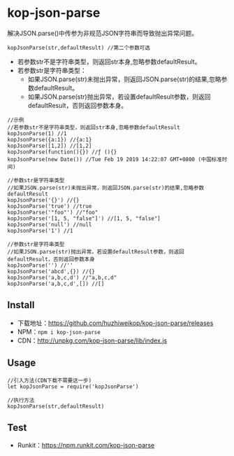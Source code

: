 # kop-json-parse

 解决JSON.parse()中传参为非规范JSON字符串而导致抛出异常问题。

```
kopJsonParse(str,defaultResult) //第二个参数可选
```

-  若参数str不是字符串类型，则返回str本身,忽略参数defaultResult。
-  若参数str是字符串类型：
    -  如果JSON.parse(str)未抛出异常，则返回JSON.parse(str)的结果,忽略参数defaultResult。
    -  如果JSON.parse(str)抛出异常，若设置defaultResult参数，则返回defaultResult，否则返回参数本身。


```
//示例
//若参数str不是字符串类型，则返回str本身,忽略参数defaultResult
kopJsonParse(1) //1
kopJsonParse({a:1}) //{a:1}
kopJsonParse([1,2]) //[1,2]
kopJsonParse(function(){}) //ƒ (){}
kopJsonParse(new Date()) //Tue Feb 19 2019 14:22:07 GMT+0800 (中国标准时间)

//参数str是字符串类型
//如果JSON.parse(str)未抛出异常，则返回JSON.parse(str)的结果,忽略参数defaultResult
kopJsonParse('{}') //{}
kopJsonParse('true') //true
kopJsonParse('"foo"') //"foo"
kopJsonParse('[1, 5, "false"]') //[1, 5, "false"]
kopJsonParse('null') //null
kopJsonParse('1') //1

//参数str是字符串类型
//如果JSON.parse(str)抛出异常，若设置defaultResult参数，则返回defaultResult，否则返回参数本身
kopJsonParse('') //''
kopJsonParse('abcd',{}) //{}
kopJsonParse('a,b,c,d') //"a,b,c,d"
kopJsonParse('a,b,c,d',[]) //[]

```


## Install

- 下载地址：https://github.com/huzhiweikop/kop-json-parse/releases
- NPM：`npm i kop-json-parse`
- CDN：http://unpkg.com/kop-json-parse/lib/index.js

## Usage

```
//引入方法(CDN下载不需要这一步)
let kopJsonParse = require('kopJsonParse')

//执行方法
kopJsonParse(str,defaultResult)
```

## Test

- Runkit：https://npm.runkit.com/kop-json-parse
